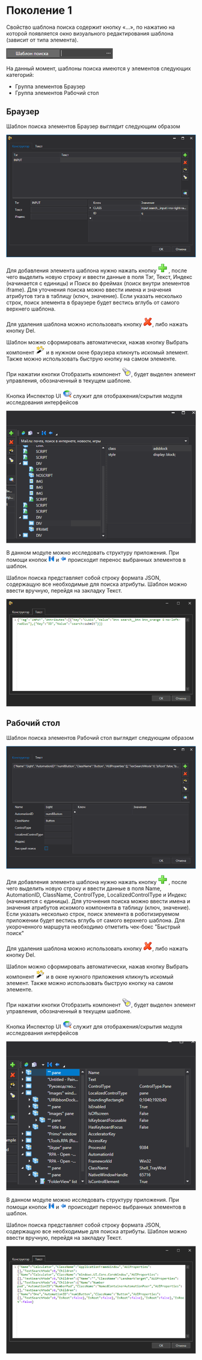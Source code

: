 # Поколение 1

Свойство шаблона поиска содержит кнопку «…», по нажатию на которой появляется окно визуального редактирования шаблона (зависит от типа элемента).

![](../../resources/process/searchpatterns/0-167.png)

На данный момент, шаблоны поиска имеются у элементов следующих категорий:

* Группа элементов Браузер
* Группа элементов Рабочий стол

## Браузер

Шаблон поиска элементов Браузер выглядит следующим образом

![](../../resources/process/searchpatterns/1-138.png)

Для добавления элемента шаблона нужно нажать кнопку ![](../../resources/process/searchpatterns/12-2-3-1-1-1-8.png) , после чего выделить новую строку и ввести данные в поля Тэг, Текст, Индекс (начинается с единицы) и Поиск во фреймах (поиск внутри элементов iframe). Для уточнения поиска можно ввести имена и значения атрибутов тэга в таблицу (ключ, значение). Если указать несколько строк, поиск элемента в браузере будет вестись вглубь от самого верхнего шаблона.

Для удаления шаблона можно использовать кнопку ![](../../resources/process/searchpatterns/13-1-1-2-1-1-1-4.png), либо нажать кнопку Del.

Шаблон можно сформировать автоматически, нажав кнопку Выбрать компонент ![](../../resources/process/searchpatterns/14-1-2-1-1-2-1-2.png) и в нужном окне браузера кликнуть искомый элемент. Также можно использовать быструю кнопку на самом элементе.

При нажатии кнопки Отобразить компонент ![](../../resources/process/searchpatterns/15-1-1-1-1-2-6.png), будет выделен элемент управления, обозначенный в текущем шаблоне.

Кнопка Инспектор UI ![](../../resources/process/searchpatterns/6-2.png) служит для отображения/скрытия модуля исследования интерфейсов

![](../../resources/process/searchpatterns/7-6.png)

В данном модуле можно исследовать структуру приложения. При помощи кнопок ![](../../resources/process/searchpatterns/18-1-2-1-1-2-1-4.png) и ![](../../resources/process/searchpatterns/19-1-2-1-1-2-1.png) происходит перенос выбранных элементов в шаблон.

Шаблон поиска представляет собой строку формата JSON, содержащую все необходимые для поиска атрибуты. Шаблон можно ввести вручную, перейдя на закладку Текст.

![](../../resources/process/searchpatterns/10-1.png)

## Рабочий стол

Шаблон поиска элементов Рабочий стол выглядит следующим образом

![](../../resources/process/searchpatterns/шаблон-поиска-десктоп.png)

Для добавления элемента шаблона нужно нажать кнопку ![](../../resources/process/searchpatterns/12-2-3-1-1-2-1-10.png) , после чего выделить новую строку и ввести данные в поля Name, AutomationID, ClassName, ControlType, LocalizedControlType и Индекс (начинается с единицы). Для уточнения поиска можно ввести имена и значения атрибутов искомого компонента в таблицу (ключ, значение). Если указать несколько строк, поиск элемента в роботизируемом приложении будет вестись вглубь от самого верхнего шаблона. Для укороченного маршрута необходимо отметить чек-бокс "Быстрый поиск"

Для удаления шаблона можно использовать кнопку ![](../../resources/process/searchpatterns/13-1-1-2-1-1-2-1-1.png), либо нажать кнопку Del.

Шаблон можно сформировать автоматически, нажав кнопку Выбрать компонент ![](../../resources/process/searchpatterns/14-1-2-1-1-2-1-23.png) и в окне нужного приложения кликнуть искомый элемент. Также можно использовать быструю кнопку на самом элементе.

При нажатии кнопки Отобразить компонент ![](../../resources/process/searchpatterns/15-1-1-1-1-2-4.png), будет выделен элемент управления, обозначенный в текущем шаблоне.

Кнопка Инспектор UI ![](../../resources/process/searchpatterns/16-1.png) служит для отображения/скрытия модуля исследования интерфейсов

![](../../resources/process/searchpatterns/17.png)

В данном модуле можно исследовать структуру приложения. При помощи кнопок ![](../../resources/process/searchpatterns/18-1-2-1-1-2-1-3.png) и ![](../../resources/process/searchpatterns/19-1-2-1-1-2-1-3.png) происходит перенос выбранных элементов в шаблон.

Шаблон поиска представляет собой строку формата JSON, содержащую все необходимые для поиска атрибуты. Шаблон можно ввести вручную, перейдя на закладку Текст.

![](../../resources/process/searchpatterns/20.png)
